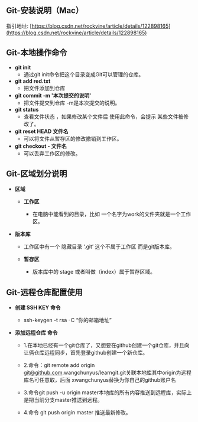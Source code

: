 ## Git-安装说明（Mac）

指引地址: [https://blog.csdn.net/rockvine/article/details/122898165](https://blog.csdn.net/rockvine/article/details/122898165)



## Git-本地操作命令

+ **git init**
  + 通过git init命令把这个目录变成Git可以管理的仓库。
+ **git add red.txt**
  - 把文件添加到仓库
+ **git commit -m '本次提交的说明'**
  - 把文件提交到仓库  -m是本次提交的说明。
+ **git status**
  - 查看文件状态 ，如果修改某个文件后 使用此命令，会提示 某些文件被修改了。
+ **git reset HEAD  文件名** 
  + 可以将文件从暂存区的修改撤销到工作区。
+ **git checkout - 文件名**
  + 可以丢弃工作区的修改。

## Git-区域划分说明

+ **区域**

  + **工作区**

    + 在电脑中能看到的目录，比如 一个名字为work的文件夹就是一个工作区。
+ **版本库**
  
  + 工作区中有一个 隐藏目录 ‘.git’ 这个不属于工作区 而是git版本库。
  + **暂存区**

    + 版本库中的 stage 或者叫做（index）属于暂存区域。


## Git-远程仓库配置使用

+ **创建 SSH KEY 命令**
  + ssh-keygen -t rsa -C  “你的邮箱地址”

+ **添加远程仓库 命令**

  + 1.在本地已经有一个git仓库了，又想要在github创建一个git仓库，并且向让俩仓库远程同步，首先登录github创建一个新仓库。

  + 2.命令：git remote add origin git@github.com:wangchunyus/learngit.git关联本地库其中origin为远程库名可任意取，后面 xwangchunyus替换为你自己的github账户名

  + 3.命令git push -u origin master本地库的所有内容推送到远程库，实际上是把当前分支master推送到远程。

  + 4.命令 git push origin master 推送最新修改。

    









